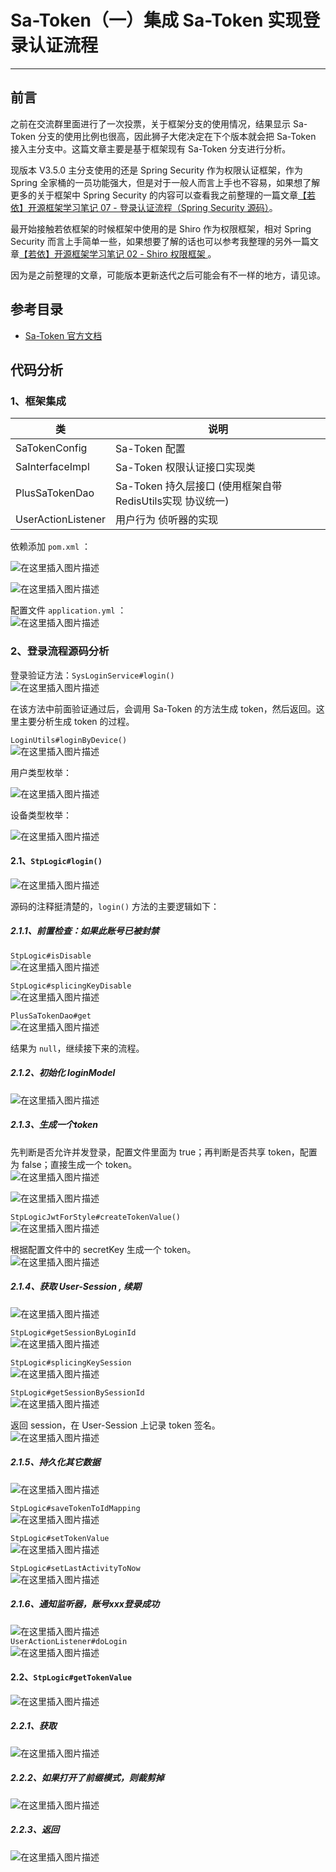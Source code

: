 # Sa-Token（一）集成 Sa-Token 实现登录认证流程
- - -
## 前言
之前在交流群里面进行了一次投票，关于框架分支的使用情况，结果显示 Sa-Token 分支的使用比例也很高，因此狮子大佬决定在下个版本就会把 Sa-Token 接入主分支中。这篇文章主要是基于框架现有 Sa-Token 分支进行分析。

现版本 V3.5.0 主分支使用的还是 Spring Security 作为权限认证框架，作为 Spring 全家桶的一员功能强大，但是对于一般人而言上手也不容易，如果想了解更多的关于框架中 Spring Security 的内容可以查看我之前整理的一篇文章[【若依】开源框架学习笔记 07 - 登录认证流程（Spring Security 源码）](https://blog.csdn.net/Michelle_Zhong/article/details/117483769)。

最开始接触若依框架的时候框架中使用的是 Shiro 作为权限框架，相对 Spring Security 而言上手简单一些，如果想要了解的话也可以参考我整理的另外一篇文章[【若依】开源框架学习笔记 02 - Shiro 权限框架 ](https://blog.csdn.net/Michelle_Zhong/article/details/116396364)。

因为是之前整理的文章，可能版本更新迭代之后可能会有不一样的地方，请见谅。

## 参考目录
- [Sa-Token 官方文档](https://sa-token.dev33.cn/doc/index.html#/)

## 代码分析
### 1、框架集成
| 类                  | 说明                                       |
|--------------------|------------------------------------------|
| SaTokenConfig      | Sa-Token 配置                              |
| SaInterfaceImpl    | Sa-Token 权限认证接口实现类                       |
| PlusSaTokenDao     | Sa-Token 持久层接口 (使用框架自带RedisUtils实现 协议统一) |
| UserActionListener | 用户行为 侦听器的实现                              |


依赖添加 `pom.xml` ：<br>

![在这里插入图片描述](img01/d177f6ee532547cc98327529eeddcc65.png)<br>

![在这里插入图片描述](img01/7411b4bb3374446eadc4e70b7dbcdfd6.png)<br>

配置文件 `application.yml` ：<br>
![在这里插入图片描述](img01/6ef5fd4a987c4c529f19a037842f50fc.png)

### 2、登录流程源码分析
登录验证方法：`SysLoginService#login()`<br>
![在这里插入图片描述](img01/c18a77cea78f4613aa643f84c95ceb3b.png)<br>

在该方法中前面验证通过后，会调用 Sa-Token 的方法生成 token，然后返回。这里主要分析生成 token 的过程。

`LoginUtils#loginByDevice()`<br>
![在这里插入图片描述](img01/8a715d149130401d9560c3bf537299ea.png)<br>

用户类型枚举：<br>

![在这里插入图片描述](img01/6e25b5a8a72844c5bd0f80acfad5455e.png)<br>

设备类型枚举：<br>

![在这里插入图片描述](img01/86117ab5c5944fd1a070de37cd0c3969.png)<br>
#### 2.1、`StpLogic#login()`
![在这里插入图片描述](img01/ca67e321bf0b4dd4867a4b676b403cc8.png)<br>

源码的注释挺清楚的，`login()` 方法的主要逻辑如下：<br>
##### 2.1.1、前置检查：如果此账号已被封禁
`StpLogic#isDisable`<br>
![在这里插入图片描述](img01/b67e6cda089845b5b016c41637980e73.png)<br>

`StpLogic#splicingKeyDisable`<br>
![在这里插入图片描述](img01/64271d9daa9a4d3d9e760de2d2c4e2c3.png)<br>

`PlusSaTokenDao#get`<br>
![在这里插入图片描述](img01/28f0a0d45533417483c22a4f9a3568b2.png)<br>

结果为 `null`，继续接下来的流程。

##### 2.1.2、初始化 loginModel
![在这里插入图片描述](img01/ee99e0de467841e198e7c2677783547a.png)
##### 2.1.3、生成一个token
先判断是否允许并发登录，配置文件里面为 true；再判断是否共享 token，配置为 false；直接生成一个 token。<br>
![在这里插入图片描述](img01/053a2d338039462d9a43b538f9e0d8d3.png)<br>

![在这里插入图片描述](img01/0a688385a9ec4df295aef0b145176dcd.png)<br>

`StpLogicJwtForStyle#createTokenValue()`<br>
![在这里插入图片描述](img01/1e24f68aafbc4c91b072e2813cc3fc37.png)<br>

根据配置文件中的 secretKey 生成一个 token。<br>
![在这里插入图片描述](img01/c8df9dbc9c9a4676b72d2579271e814a.png)
##### 2.1.4、获取 User-Session , 续期
![在这里插入图片描述](img01/23e06f35e7f6480fa2112355ed106bc3.png)

`StpLogic#getSessionByLoginId`<br>
![在这里插入图片描述](img01/a625a78575464cd5b966b0d329459f12.png)<br>

`StpLogic#splicingKeySession`<br>
![在这里插入图片描述](img01/e269650f2ca44cc583a9d80d774409be.png)<br>

`StpLogic#getSessionBySessionId`<br>
![在这里插入图片描述](img01/893dc54426314519bf409490dfbadf0e.png)<br>

返回 session，在 User-Session 上记录 token 签名。<br>
![在这里插入图片描述](img01/a37faf0f37b94a78a2490d81885a9b2e.png)<br>
##### 2.1.5、持久化其它数据
![在这里插入图片描述](img01/780f77f5309f49a2b004f64c974956a9.png)<br>

`StpLogic#saveTokenToIdMapping`<br>
![在这里插入图片描述](img01/79842df4006d460e9f399c1ab1b8b1d0.png)<br>

`StpLogic#setTokenValue`<br>
![在这里插入图片描述](img01/b7c61288ec044f128295bb9fc3f622fb.png)<br>

`StpLogic#setLastActivityToNow`<br>
![在这里插入图片描述](img01/8868dc34675848dd9e4ab2b48d8d6611.png)<br>
##### 2.1.6、通知监听器，账号xxx登录成功
![在这里插入图片描述](img01/6b667fa9dd054b0fa7a072ad0520894d.png)<br>
`UserActionListener#doLogin`<br>
![在这里插入图片描述](img01/5caee93c9d3f4f0590f62104b085c2ad.png)<br>
#### 2.2、`StpLogic#getTokenValue`
![在这里插入图片描述](img01/4594f909ff344ef1a31d237c32876a02.png)
##### 2.2.1、获取
![在这里插入图片描述](img01/b65f347713864e2982fcdc9bad686488.png)
##### 2.2.2、如果打开了前缀模式，则裁剪掉
![在这里插入图片描述](img01/aaa812eaf6ab49c588b8c5876eeb3767.png)
##### 2.2.3、返回
![在这里插入图片描述](img01/34fe0c4be0224fce95d96317a454fb56.png)
